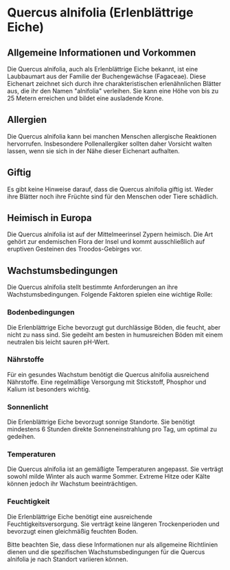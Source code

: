 # Quercus alnifolia (Erlenblättrige Eiche)

## Allgemeine Informationen und Vorkommen
Die Quercus alnifolia, auch als Erlenblättrige Eiche bekannt, ist eine Laubbaumart aus der Familie der Buchengewächse (Fagaceae). Diese Eichenart zeichnet sich durch ihre charakteristischen erlenähnlichen Blätter aus, die ihr den Namen "alnifolia" verleihen. Sie kann eine Höhe von bis zu 25 Metern erreichen und bildet eine ausladende Krone.

## Allergien
Die Quercus alnifolia kann bei manchen Menschen allergische Reaktionen hervorrufen. Insbesondere Pollenallergiker sollten daher Vorsicht walten lassen, wenn sie sich in der Nähe dieser Eichenart aufhalten.

## Giftig
Es gibt keine Hinweise darauf, dass die Quercus alnifolia giftig ist. Weder ihre Blätter noch ihre Früchte sind für den Menschen oder Tiere schädlich.

## Heimisch in Europa
Die Quercus alnifolia ist auf der Mittelmeerinsel Zypern heimisch. Die Art gehört zur endemischen Flora der Insel und kommt ausschließlich auf eruptiven Gesteinen des Troodos-Gebirges vor. 

## Wachstumsbedingungen
Die Quercus alnifolia stellt bestimmte Anforderungen an ihre Wachstumsbedingungen. Folgende Faktoren spielen eine wichtige Rolle:

### Bodenbedingungen
Die Erlenblättrige Eiche bevorzugt gut durchlässige Böden, die feucht, aber nicht zu nass sind. Sie gedeiht am besten in humusreichen Böden mit einem neutralen bis leicht sauren pH-Wert.

### Nährstoffe
Für ein gesundes Wachstum benötigt die Quercus alnifolia ausreichend Nährstoffe. Eine regelmäßige Versorgung mit Stickstoff, Phosphor und Kalium ist besonders wichtig.

### Sonnenlicht
Die Erlenblättrige Eiche bevorzugt sonnige Standorte. Sie benötigt mindestens 6 Stunden direkte Sonneneinstrahlung pro Tag, um optimal zu gedeihen.

### Temperaturen
Die Quercus alnifolia ist an gemäßigte Temperaturen angepasst. Sie verträgt sowohl milde Winter als auch warme Sommer. Extreme Hitze oder Kälte können jedoch ihr Wachstum beeinträchtigen.

### Feuchtigkeit
Die Erlenblättrige Eiche benötigt eine ausreichende Feuchtigkeitsversorgung. Sie verträgt keine längeren Trockenperioden und bevorzugt einen gleichmäßig feuchten Boden.

Bitte beachten Sie, dass diese Informationen nur als allgemeine Richtlinien dienen und die spezifischen Wachstumsbedingungen für die Quercus alnifolia je nach Standort variieren können.
